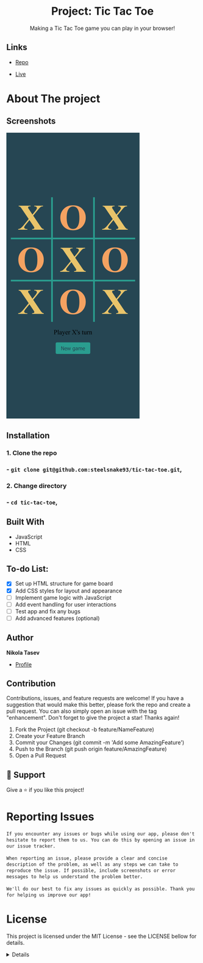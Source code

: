 <h1 align="center">Project: Tic Tac Toe</h1>

 <p align="center">Making a Tic Tac Toe game you can play in your browser!</p>
    

## Links

- [Repo](https://github.com/steelsnake93/tic-tac-toe "<tic-tac-toe> Repo")

- [Live](https://steelsnake93.github.io/tic-tac-toe  "<[Homepage url]> Live View")

# About The project

## Screenshots

![Screenshot](/images/screenshot.png "Home Page")

## Installation

### 1. Clone the repo

### - `git clone git@github.com:steelsnake93/tic-tac-toe.git`,

### 2. Change directory

### - `cd tic-tac-toe`,

## Built With

- JavaScript
- HTML
- CSS

## To-do List:

- [x] Set up HTML structure for game board
- [x] Add CSS styles for layout and appearance
- [ ] Implement game logic with JavaScript
- [ ] Add event handling for user interactions
- [ ] Test app and fix any bugs
- [ ] Add advanced features (optional)

## Author

**Nikola Tasev**

- [Profile](https://github.com/steelsnake93 "Nikola Tasev")

## Contribution

Contributions, issues, and feature requests are welcome!
If you have a suggestion that would make this better, please fork the repo and create a pull request. You can also simply open an issue with the tag "enhancement". Don't forget to give the project a star! Thanks again!

 1. Fork the Project (git checkout -b feature/NameFeature)
 2. Create your Feature Branch
 3. Commit your Changes (git commit -m 'Add some AmazingFeature')
 4. Push to the Branch (git push origin feature/AmazingFeature)
 5. Open a Pull Request

## 🤝 Support

Give a ⭐️ if you like this project!

# Reporting Issues

    If you encounter any issues or bugs while using our app, please don't hesitate to report them to us. You can do this by opening an issue in our issue tracker.

    When reporting an issue, please provide a clear and concise description of the problem, as well as any steps we can take to reproduce the issue. If possible, include screenshots or error messages to help us understand the problem better.

    We'll do our best to fix any issues as quickly as possible. Thank you for helping us improve our app!

# License
This project is licensed under the MIT License - see the LICENSE bellow for details.

<details>
Copyright (c) 2012-2022 Scott Chacon and others

Permission is hereby granted, free of charge, to any person obtaining
a copy of this software and associated documentation files (the
"Software"), to deal in the Software without restriction, including
without limitation the rights to use, copy, modify, merge, publish,
distribute, sublicense, and/or sell copies of the Software, and to
permit persons to whom the Software is furnished to do so, subject to
the following conditions:

The above copyright notice and this permission notice shall be
included in all copies or substantial portions of the Software.

THE SOFTWARE IS PROVIDED "AS IS", WITHOUT WARRANTY OF ANY KIND,
EXPRESS OR IMPLIED, INCLUDING BUT NOT LIMITED TO THE WARRANTIES OF
MERCHANTABILITY, FITNESS FOR A PARTICULAR PURPOSE AND
NONINFRINGEMENT. IN NO EVENT SHALL THE AUTHORS OR COPYRIGHT HOLDERS BE
LIABLE FOR ANY CLAIM, DAMAGES OR OTHER LIABILITY, WHETHER IN AN ACTION
OF CONTRACT, TORT OR OTHERWISE, ARISING FROM, OUT OF OR IN CONNECTION
WITH THE SOFTWARE OR THE USE OR OTHER DEALINGS IN THE SOFTWARE.
</details>